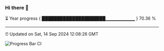 ### Hi there 👋

⏳ Year progress { █████████████████████▁▁▁▁▁▁▁▁▁ } 70.36 %

---

⏰ Updated on Sat, 14 Sep 2024 12:08:26 GMT

![Progress Bar CI](https://github.com/EinsPommes/EinsPommes/blob/main/.github/workflows/main.yml)
